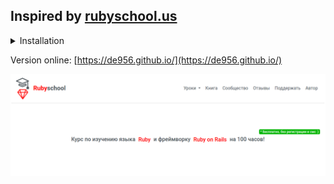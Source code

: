 ## Inspired by [rubyschool.us](https://rubyschool.us)

<details>

<summary>Installation</summary>

<hr> 

* Gemfile configuration assumes ruby ​​2.7.2

```
bundle install
```
```
bundle exec jekyll serve --livereload
```
Browse to: [http://localhost:4000](http://localhost:4000)
<hr>
</details>



Version online: [https://de956.github.io/](https://de956.github.io/)

![alt text](https://github.com/de956/de956.github.io/blob/master/rubyschoolus.png)
